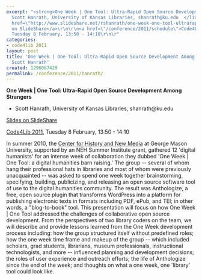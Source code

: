 ```yaml
---
excerpt: "<strong>One Week | One Tool: Ultra-Rapid Open Source Development Among Strangers</strong>\r\n\r\n<ul>\r\n<li>
  Scott Hanrath, University of Kansas Libraries, shanrath@ku.edu  </li>\r\n</ul>\r\n\r\n<a
  href=\"http://www.slideshare.net/rshanrath/one-week-one-tool-ultrarapid-open-source-development-among-strangers\">Slides
  on SlideShare</a>\r\n\r\n<a href=\"/conference/2011/schedule\">Code4Lib 2011</a>,
  Tuesday 8 February, 13:50 - 14:10\r\n\r"
categories:
- code4lib 2011
layout: post
title: 'One Week | One Tool: Ultra-Rapid Open Source Development Among Strangers -
  Scott Hanrath'
created: 1296087429
permalink: /conference/2011/hanrath/
---
```

<strong>One Week | One Tool: Ultra-Rapid Open Source Development Among Strangers</strong>

<ul>
<li> Scott Hanrath, University of Kansas Libraries, shanrath@ku.edu  </li>
</ul>

<a href="http://www.slideshare.net/rshanrath/one-week-one-tool-ultrarapid-open-source-development-among-strangers">Slides on SlideShare</a>

<a href="/conference/2011/schedule">Code4Lib 2011</a>, Tuesday 8 February, 13:50 - 14:10

In summer 2010, the <a href="http://chnm.gmu.edu/">Center for History and New Media</a> at George Mason University, supported by an NEH Summer Institute grant, gathered 12 'digital humanists' for an intense week of collaboration they dubbed 'One Week | One Tool: a digital humanities barn raising.' The group -- several of whom hang their professional hats in libraries and most of whom were previously unacquainted -- was asked to spend one week together brainstorming, specifying, building, publicizing, and releasing an open source software tool of use to the digital humanities community. The result was Anthologize, a free, open source plugin that transforms WordPress into a platform for publishing electronic texts in formats including PDF, ePub, and TEI; in other words, a "blog-to-book" tool. This presentation will focus on how One Week | One Tool addressed the challenges of collaborative open source development. From the perspectives of two library coders on the team, we will describe and provide lessons learned from the One Week development process including: how the group structured itself without predefined roles; how the one week time frame and makeup of the group -- which included scholars, grad students, librarians, museum professionals, instructional technologists, and more -- influenced planning and development decisions; the roles of user experience and outreach efforts; the life of Anthologize since the end of the week; and thoughts on what a one week, one 'library' tool could look like. 

